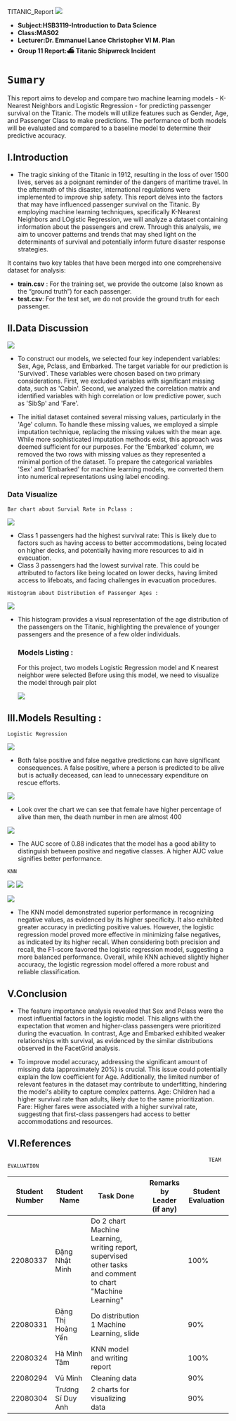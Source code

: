  TITANIC_Report ![](images/header.png)
- **Subject:HSB3119-Introduction to Data Science**
- **Class:MAS02**
- **Lecturer:Dr. Emmanuel Lance Christopher VI M. Plan**
- **Group 11 Report:⛴️ Titanic Shipwreck Incident**      
# `Sumary`
 This report aims to develop and compare two machine learning models - K-Nearest Neighbors and Logistic Regression - for predicting passenger survival on the Titanic. The models will utilize features such as Gender, Age, and Passenger Class to make predictions. The performance of both models will be evaluated and compared to a baseline model to determine their predictive accuracy.
 
## I.Introduction
- The tragic sinking of the Titanic in 1912, resulting in the loss of over 1500 lives, serves as a poignant reminder of the dangers of maritime travel. In the aftermath of this disaster, international regulations were implemented to improve ship safety. This report delves into the factors that may have influenced passenger survival on the Titanic. By employing machine learning techniques, specifically K-Nearest Neighbors and LOgistic Regression, we will analyze a dataset containing information about the passengers and crew. Through this analysis, we aim to uncover patterns and trends that may shed light on the determinants of survival and potentially inform future disaster response strategies.
  
It contains two key tables that have been merged into one comprehensive dataset for analysis:
- **train.csv** :
For the training set, we provide the outcome (also known as the “ground truth”) for each passenger.
- **test.csv**:
For the test set, we do not provide the ground truth for each passenger.

## II.Data Discussion    
![](images/datadict.PNG)

- To construct our models, we selected four key independent variables: Sex, Age, Pclass, and Embarked. The target variable for our prediction is 'Survived'. These variables were chosen based on two primary considerations. First, we excluded variables with significant missing data, such as 'Cabin'. Second, we analyzed the correlation matrix and identified variables with high correlation or low predictive power, such as 'SibSp' and 'Fare'.

- The initial dataset contained several missing values, particularly in the 'Age' column. To handle these missing values, we employed a simple imputation technique, replacing the missing values with the mean age. While more sophisticated imputation methods exist, this approach was deemed sufficient for our purposes. For the 'Embarked' column, we removed the two rows with missing values as they represented a minimal portion of the dataset. To prepare the categorical variables 'Sex' and 'Embarked' for machine learning models, we converted them into numerical representations using label encoding.

  
### Data Visualize
  `Bar chart about Survial Rate in Pclass :`

  
![](images/chart.PNG)   

- Class 1 passengers had the highest survival rate: This is likely due to factors such as having access to better accommodations, being located on higher decks, and potentially having more resources to aid in evacuation.
- Class 3 passengers had the lowest survival rate. This could be attributed to factors like being located on lower decks, having limited access to lifeboats, and facing challenges in evacuation procedures.

`Histogram about Distribution of Passenger Ages :`

![](images/histogram.PNG)

- This histogram provides a visual representation of the age distribution of the passengers on the Titanic, highlighting the prevalence of younger passengers and the presence of a few older individuals.

  ### Models Listing :
  For this project, two models Logistic Regression model and K nearest neighbor were selected
  Before using this model, we need to visualize the model through pair plot
  
  ![](images/regression.PNG) 
  
## III.Models Resulting :
`Logistic Regression`

 ![](images/lorecfsmatrx.PNG)  
- Both false positive and false negative predictions can have significant consequences. A false positive, where a person is predicted to be alive but is actually deceased, can lead to unnecessary expenditure on rescue efforts.


![](images/barchart.PNG) 
- Look over the chart we can see that female have higher percentage of alive than men, the death number in men are almost 400

![](images/lorecurve.PNG)  
-  The AUC score of 0.88 indicates that the model has a good ability to distinguish between positive and negative classes. A higher AUC value signifies better performance.

  `KNN`
  
 
![](images/countplot.PNG)
![](images/roccurve.PNG)

![](images/snsplot.PNG) 
 

- The KNN model demonstrated superior performance in recognizing negative values, as evidenced by its higher specificity. It also exhibited greater accuracy in predicting positive values. However, the logistic regression model proved more effective in minimizing false negatives, as indicated by its higher recall. When considering both precision and recall, the F1-score favored the logistic regression model, suggesting a more balanced performance. Overall, while KNN achieved slightly higher accuracy, the logistic regression model offered a more robust and reliable classification.

## V.Conclusion  
- The feature importance analysis revealed that Sex and Pclass were the most influential factors in the logistic model. This aligns with the expectation that women and higher-class passengers were prioritized during the evacuation. In contrast, Age and Embarked exhibited weaker relationships with survival, as evidenced by the similar distributions observed in the FacetGrid analysis.

- To improve model accuracy, addressing the significant amount of missing data (approximately 20%) is crucial. This issue could potentially explain the low coefficient for Age. Additionally, the limited number of relevant features in the dataset may contribute to underfitting, hindering the model's ability to capture complex patterns.
Age: Children had a higher survival rate than adults, likely due to the same prioritization.
Fare: Higher fares were associated with a higher survival rate, suggesting that first-class passengers had access to better accommodations and resources.

## VI.References
                                                                    TEAM EVALUATION
                                                                    
| Student Number | Student Name        | Task Done                                                                                                                                                          | Remarks by Leader (if any)          | Student Evaluation |
|----------------|---------------------|--------------------------------------------------------------------------------------------------------------------------------------------------------------------|-------------------------------------|---------------------|
| 22080337       | Đặng Nhật Minh     | Do 2 chart Machine Learning, writing report, supervised other tasks and comment to chart "Machine Learning"                                                                     |                                     | 100%               |
| 22080331       | Đặng Thị Hoàng Yến      | Do distribution 1 Machine Learning, slide |      | 90%               |
| 22080324       | Hà Minh Tâm     | KNN model and writing report                                                                                              |                                     | 100%                |
| 22080294       | Vũ Minh         | Cleaning data                                                                                             |                                     | 90%                |
| 22080304       | Trương Sĩ Duy Anh      | 2 charts for visualizing data                                                                                                |                                     | 90%                |
